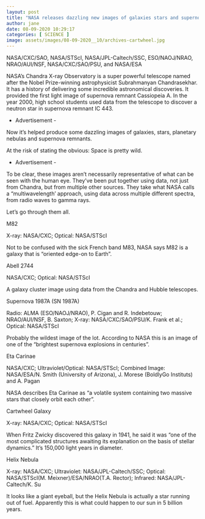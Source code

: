 ```yaml
---
layout: post
title: "NASA releases dazzling new images of galaxies stars and supernova remnants"
author: jane 
date: 08-09-2020 10:29:17 
categories: [ SCIENCE ] 
image: assets/images/08-09-2020__10/archives-cartwheel.jpg
---
```



NASA/CXC/SAO, NASA/STScI, NASA/JPL-Caltech/SSC, ESO/NAOJ/NRAO, NRAO/AUI/NSF, NASA/CXC/SAO/PSU, and NASA/ESA



NASA’s Chandra X-ray Observatory is a super powerful telescope named after the Nobel Prize-winning astrophysicist Subrahmanyan Chandrasekhar. It has a history of delivering some incredible astronomical discoveries. It provided the first light image of supernova remnant Cassiopeia A. In the year 2000, high school students used data from the telescope to discover a neutron star in supernova remnant IC 443.

- Advertisement -

Now it’s helped produce some dazzling images of galaxies, stars, planetary nebulas and supernova remnants.

At the risk of stating the obvious: Space is pretty wild.

- Advertisement -

To be clear, these images aren’t necessarily representative of what can be seen with the human eye. They’ve been put together using data, not just from Chandra, but from multiple other sources. They take what NASA calls a “multiwavelength’ approach, using data across multiple different spectra, from radio waves to gamma rays.

Let’s go through them all.

M82



X-ray: NASA/CXC; Optical: NASA/STScI



Not to be confused with the sick French band M83, NASA says M82 is a galaxy that is “oriented edge-on to Earth”.

Abell 2744



NASA/CXC; Optical: NASA/STScI



A galaxy cluster image using data from the Chandra and Hubble telescopes.

Supernova 1987A (SN 1987A)



Radio: ALMA (ESO/NAOJ/NRAO), P. Cigan and R. Indebetouw; NRAO/AUI/NSF, B. Saxton; X-ray: NASA/CXC/SAO/PSU/K. Frank et al.; Optical: NASA/STScI



Probably the wildest image of the lot. According to NASA this is an image of one of the “brightest supernova explosions in centuries”.

Eta Carinae



NASA/CXC; Ultraviolet/Optical: NASA/STScI; Combined Image: NASA/ESA/N. Smith (University of Arizona), J. Morese (BoldlyGo Instituts) and A. Pagan



NASA describes Eta Carinae as “a volatile system containing two massive stars that closely orbit each other”.

Cartwheel Galaxy



X-ray: NASA/CXC; Optical: NASA/STScI



When Fritz Zwicky discovered this galaxy in 1941, he said it was “one of the most complicated structures awaiting its explanation on the basis of stellar dynamics.” It’s 150,000 light years in diameter.

Helix Nebula



X-ray: NASA/CXC; Ultraviolet: NASA/JPL-Caltech/SSC; Optical: NASA/STScI(M. Meixner)/ESA/NRAO(T.A. Rector); Infrared: NASA/JPL-Caltech/K. Su



It looks like a giant eyeball, but the Helix Nebula is actually a star running out of fuel. Apparently this is what could happen to our sun in 5 billion years.
